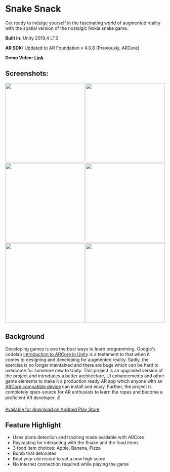 # Snake Snack
Get ready to indulge yourself in the fascinating world of augmented reality with the spatial version of the nostalgic Nokia snake game.

**Built in:** Unity 2019.4 LTS

**AR SDK:** Updated to AR Foundation v 4.0.8 (Previously, ARCore)

**Demo Video:** **[Link](https://youtu.be/qW1h1FNRdFY)**

## Screenshots:
 <img src="Images/Start.jpg" width="250">  <img src="Images/Instructions.jpg" width="250"> <img src="Images/Tap.jpg" width="250"> <img src="Images/Pizza.jpg" width="250"> <img src="Images/Bomb.jpg" width="250"> <img src="Images/GO.jpg" width="250">

## Background
Developing games is one the best ways to learn programming. Google's codelab [Introduction to ARCore in Unity](https://codelabs.developers.google.com/codelabs/arcore-intro/index.html?index=..%2F..index#0) is a testament to that when it comes to designing and developing for augmented reality. Sadly, the exercise is no longer maintained and there are bugs which can be hard to overcome for someone new to Unity. This project is an upgraded version of the project and introduces a better architecture, UI enhancements and other game elements to make it a production ready AR app which anyone with an [ARCore compatible device](https://developers.google.com/ar/discover/supported-devices) can install and enjoy. Further, the project is completely open-source for AR enthusiats to learn the ropes and become a proficient AR developer. :v:

[Available for download on Android Play Store](https://play.google.com/store/apps/details?id=com.cosmoreal.snakepet)

## Feature Highlight
* Uses plane detection and tracking made available with ARCore
* Raycasting for interacting with the Snake and the food items
* 3 food item choices: Apple, Banana, Pizza
* Bomb that detonates
* Beat your old record to set a new high score
* No internet connection required while playing the game



